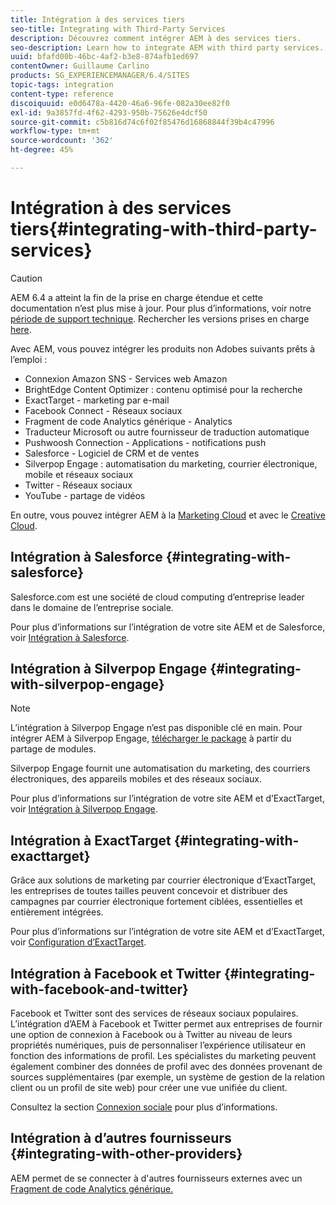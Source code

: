 ```yaml
---
title: Intégration à des services tiers
seo-title: Integrating with Third-Party Services
description: Découvrez comment intégrer AEM à des services tiers.
seo-description: Learn how to integrate AEM with third party services.
uuid: bfafd00b-46bc-4af2-b3e8-874afb1ed697
contentOwner: Guillaume Carlino
products: SG_EXPERIENCEMANAGER/6.4/SITES
topic-tags: integration
content-type: reference
discoiquuid: e0d6478a-4420-46a6-96fe-082a30ee82f0
exl-id: 9a3857fd-4f62-4293-950b-75626e4dcf50
source-git-commit: c5b816d74c6f02f85476d16868844f39b4c47996
workflow-type: tm+mt
source-wordcount: '362'
ht-degree: 45%

---
```


# Intégration à des services tiers{#integrating-with-third-party-services}

>[!CAUTION]
>
>AEM 6.4 a atteint la fin de la prise en charge étendue et cette documentation n’est plus mise à jour. Pour plus d’informations, voir notre [période de support technique](https://helpx.adobe.com/fr/support/programs/eol-matrix.html). Rechercher les versions prises en charge [here](https://experienceleague.adobe.com/docs/?lang=fr).

Avec AEM, vous pouvez intégrer les produits non Adobes suivants prêts à l’emploi :

* Connexion Amazon SNS - Services web Amazon
* BrightEdge Content Optimizer : contenu optimisé pour la recherche
* ExactTarget - marketing par e-mail
* Facebook Connect - Réseaux sociaux
* Fragment de code Analytics générique - Analytics
* Traducteur Microsoft ou autre fournisseur de traduction automatique
* Pushwoosh Connection - Applications - notifications push
* Salesforce - Logiciel de CRM et de ventes
* Silverpop Engage : automatisation du marketing, courrier électronique, mobile et réseaux sociaux
* Twitter - Réseaux sociaux
* YouTube - partage de vidéos

En outre, vous pouvez intégrer AEM à la [Marketing Cloud](/help/sites-administering/marketing-cloud.md) et avec le [Creative Cloud](/help/assets/aem-cc-integration-best-practices.md).

## Intégration à Salesforce {#integrating-with-salesforce}

Salesforce.com est une société de cloud computing d’entreprise leader dans le domaine de l’entreprise sociale.

Pour plus d’informations sur l’intégration de votre site AEM et de Salesforce, voir [Intégration à Salesforce](/help/sites-administering/salesforce.md).

## Intégration à Silverpop Engage {#integrating-with-silverpop-engage}

>[!NOTE]
>
>L’intégration à Silverpop Engage n’est pas disponible clé en main. Pour intégrer AEM à Silverpop Engage, [télécharger le package](https://www.adobeaemcloud.com/content/marketplace/marketplaceProxy.html?packagePath=/content/companies/public/adobe/packages/aem620/product/cq-mcm-integrations-silverpop-content) à partir du partage de modules.

Silverpop Engage fournit une automatisation du marketing, des courriers électroniques, des appareils mobiles et des réseaux sociaux.

Pour plus d’informations sur l’intégration de votre site AEM et d’ExactTarget, voir [Intégration à Silverpop Engage](/help/sites-administering/silverpop.md).

## Intégration à ExactTarget {#integrating-with-exacttarget}

Grâce aux solutions de marketing par courrier électronique d’ExactTarget, les entreprises de toutes tailles peuvent concevoir et distribuer des campagnes par courrier électronique fortement ciblées, essentielles et entièrement intégrées.

Pour plus d’informations sur l’intégration de votre site AEM et d’ExactTarget, voir [Configuration d’ExactTarget](/help/sites-administering/exacttarget.md).

## Intégration à Facebook et Twitter {#integrating-with-facebook-and-twitter}

Facebook et Twitter sont des services de réseaux sociaux populaires. L’intégration d’AEM à Facebook et Twitter permet aux entreprises de fournir une option de connexion à Facebook ou à Twitter au niveau de leurs propriétés numériques, puis de personnaliser l’expérience utilisateur en fonction des informations de profil. Les spécialistes du marketing peuvent également combiner des données de profil avec des données provenant de sources supplémentaires (par exemple, un système de gestion de la relation client ou un profil de site web) pour créer une vue unifiée du client.

Consultez la section [Connexion sociale](/help/communities/social-login.md) pour plus d’informations.

## Intégration à d’autres fournisseurs {#integrating-with-other-providers}

AEM permet de se connecter à d&#39;autres fournisseurs externes avec un [Fragment de code Analytics générique.](/help/sites-administering/external-providers.md)

